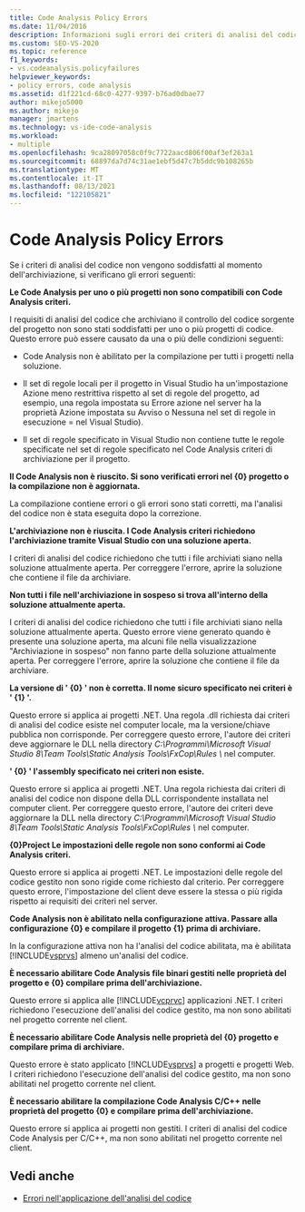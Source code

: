 ```yaml
---
title: Code Analysis Policy Errors
ms.date: 11/04/2016
description: Informazioni sugli errori dei criteri di analisi del codice in Visual Studio. Visualizzare le descrizioni degli errori che si verificano se i criteri non vengono soddisfatti quando viene archiviato il codice.
ms.custom: SEO-VS-2020
ms.topic: reference
f1_keywords:
- vs.codeanalysis.policyfailures
helpviewer_keywords:
- policy errors, code analysis
ms.assetid: d1f221cd-68c0-4277-9397-b76ad0dbae77
author: mikejo5000
ms.author: mikejo
manager: jmartens
ms.technology: vs-ide-code-analysis
ms.workload:
- multiple
ms.openlocfilehash: 9ca28097058c0f9c7722aacd806f00af3ef263a1
ms.sourcegitcommit: 68897da7d74c31ae1ebf5d47c7b5ddc9b108265b
ms.translationtype: MT
ms.contentlocale: it-IT
ms.lasthandoff: 08/13/2021
ms.locfileid: "122105821"
---
```

# <a name="code-analysis-policy-errors"></a>Code Analysis Policy Errors

Se i criteri di analisi del codice non vengono soddisfatti al momento dell'archiviazione, si verificano gli errori seguenti:

**Le Code Analysis per uno o più progetti non sono compatibili con Code Analysis criteri.**

I requisiti di analisi del codice che archiviano il controllo del codice sorgente del progetto non sono stati soddisfatti per uno o più progetti di codice. Questo errore può essere causato da una o più delle condizioni seguenti:

- Code Analysis non è abilitato per la compilazione per tutti i progetti nella soluzione.

- Il set di regole locali per il progetto  in Visual Studio ha un'impostazione Azione meno restrittiva rispetto al set di regole del progetto, ad esempio, una regola impostata su Errore azione nel server ha la proprietà Azione impostata su Avviso o Nessuna nel set di regole in esecuzione =  nel Visual Studio).   

- Il set di regole specificato in Visual Studio non contiene tutte le regole specificate nel set di regole specificato nel Code Analysis criteri di archiviazione per il progetto.

**Il Code Analysis non è riuscito. Si sono verificati errori nel {0} progetto o la compilazione non è aggiornata.**

La compilazione contiene errori o gli errori sono stati corretti, ma l'analisi del codice non è stata eseguita dopo la correzione.

**L'archiviazione non è riuscita. I Code Analysis criteri richiedono l'archiviazione tramite Visual Studio con una soluzione aperta.**

I criteri di analisi del codice richiedono che tutti i file archiviati siano nella soluzione attualmente aperta. Per correggere l'errore, aprire la soluzione che contiene il file da archiviare.

**Non tutti i file nell'archiviazione in sospeso si trova all'interno della soluzione attualmente aperta.**

I criteri di analisi del codice richiedono che tutti i file archiviati siano nella soluzione attualmente aperta. Questo errore viene generato quando è presente una soluzione aperta, ma alcuni file nella visualizzazione "Archiviazione in sospeso" non fanno parte della soluzione attualmente aperta. Per correggere l'errore, aprire la soluzione che contiene il file da archiviare.

**La versione di ' {0} ' non è corretta. Il nome sicuro specificato nei criteri è ' {1} '.**

Questo errore si applica ai progetti .NET. Una regola .dll richiesta dai criteri di analisi del codice esiste nel computer locale, ma la versione/chiave pubblica non corrisponde. Per correggere questo errore, l'autore dei criteri deve aggiornare le DLL nella directory *C:\Programmi\Microsoft Visual Studio 8\Team Tools\Static Analysis Tools\FxCop\Rules \\* nel computer.

**' {0} ' l'assembly specificato nei criteri non esiste.**

Questo errore si applica ai progetti .NET. Una regola richiesta dai criteri di analisi del codice non dispone della DLL corrispondente installata nel computer client. Per correggere questo errore, l'autore dei criteri deve aggiornare la DLL nella directory *C:\Programmi\Microsoft Visual Studio 8\Team Tools\Static Analysis Tools\FxCop\Rules \\* nel computer.

**{0}Project Le impostazioni delle regole non sono conformi ai Code Analysis criteri.**

Questo errore si applica ai progetti .NET. Le impostazioni delle regole del codice gestito non sono rigide come richiesto dal criterio. Per correggere questo errore, l'impostazione del client deve essere la stessa o più rigida rispetto ai requisiti dei criteri nel server.

**Code Analysis non è abilitato nella configurazione attiva. Passare alla configurazione {0} e compilare il progetto {1} prima di archiviare.**

In la configurazione attiva non ha l'analisi del codice abilitata, ma è abilitata [!INCLUDE[vsprvs](../code-quality/includes/vsprvs_md.md)] almeno un'analisi del codice.

**È necessario abilitare Code Analysis file binari gestiti nelle proprietà del progetto e {0} compilare prima dell'archiviazione.**

Questo errore si applica alle [!INCLUDE[vcprvc](../code-quality/includes/vcprvc_md.md)] applicazioni .NET. I criteri richiedono l'esecuzione dell'analisi del codice gestito, ma non sono abilitati nel progetto corrente nel client.

**È necessario abilitare Code Analysis nelle proprietà del {0} progetto e compilare prima di archiviare.**

Questo errore è stato applicato [!INCLUDE[vsprvs](../code-quality/includes/vsprvs_md.md)] a progetti e progetti Web. I criteri richiedono l'esecuzione dell'analisi del codice gestito, ma non sono abilitati nel progetto corrente nel client.

**È necessario abilitare la compilazione Code Analysis C/C++ nelle proprietà del progetto {0} e compilare prima dell'archiviazione.**

Questo errore si applica ai progetti non gestiti. I criteri di analisi del codice Code Analysis per C/C++, ma non sono abilitati nel progetto corrente nel client.

## <a name="see-also"></a>Vedi anche

- [Errori nell'applicazione dell'analisi del codice](../code-quality/code-analysis-application-errors.md)
